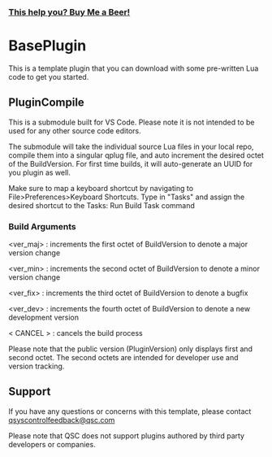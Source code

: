 ### [This help you? Buy Me a Beer!](https://www.buymeacoffee.com/Pfro7Xl)


# BasePlugin

This is a template plugin that you can download with some pre-written Lua code to get you started.

## PluginCompile

This is a submodule built for VS Code. Please note it is not intended to be used for any other source code editors.

The submodule will take the individual source Lua files in your local repo, compile them into a singular qplug file, and auto increment the desired octet of the BuildVersion.
For first time builds, it will auto-generate an UUID for you plugin as well.

Make sure to map a keyboard shortcut by navigating to File>Preferences>Keyboard Shortcuts. Type in "Tasks" and assign the desired shortcut to the Tasks: Run Build Task command

### Build Arguments

<ver_maj> : increments the first octet of BuildVersion to denote a major version change

<ver_min> : increments the second octet of BuildVersion to denote a minor version change

<ver_fix> : increments the third octet of BuildVersion to denote a bugfix

<ver_dev> : increments the fourth octet of BuildVersion to denote a new development version

< CANCEL > : cancels the build process
  
Please note that the public version (PluginVersion) only displays first and second octet. The second octets are intended for developer use and version tracking.

## Support

If you have any questions or concerns with this template, please contact qsyscontrolfeedback@qsc.com

Please note that QSC does not support plugins authored by third party developers or companies.
